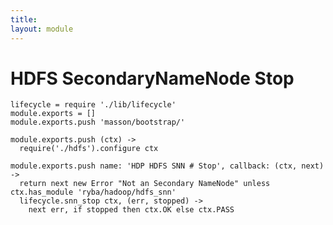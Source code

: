 ```yaml
---
title: 
layout: module
---
```


# HDFS SecondaryNameNode Stop

    lifecycle = require './lib/lifecycle'
    module.exports = []
    module.exports.push 'masson/bootstrap/'

    module.exports.push (ctx) ->
      require('./hdfs').configure ctx

    module.exports.push name: 'HDP HDFS SNN # Stop', callback: (ctx, next) ->
      return next new Error "Not an Secondary NameNode" unless ctx.has_module 'ryba/hadoop/hdfs_snn'
      lifecycle.snn_stop ctx, (err, stopped) ->
        next err, if stopped then ctx.OK else ctx.PASS
